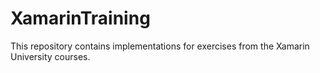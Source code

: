 # XamarinTraining
This repository contains implementations for exercises from the Xamarin University courses.
